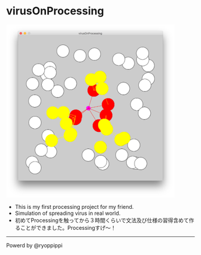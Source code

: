 # virusOnProcessing

<img src="./Screenshot/app.png" width="450">

*  This is my first processing project for my friend.
*  Simulation of spreading virus in real world.
* 初めてProcessingを触ってから３時間くらいで文法及び仕様の習得含めて作ることができました。Processingすげ〜！


---
Powerd by @ryoppippi

